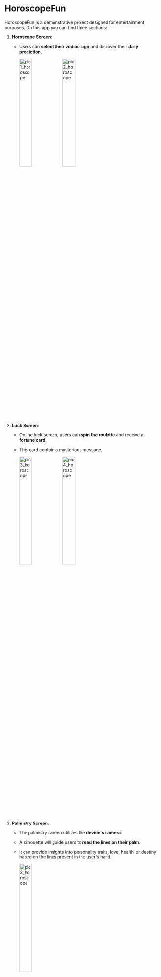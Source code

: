# HoroscopeFun

HoroscopeFun is a demonstrative project designed for entertainment purposes. On this app you can find three sections:

1. **Horoscope Screen**:
   - Users can **select their zodiac sign** and discover their **daily prediction**.
     
     <img src="https://github.com/rarmijob/HoroscopeFun/assets/169469943/26d8a450-ec9e-48e6-9c24-965ce767fcef" alt="pic1_horoscope" width="30%"/>
     <img src="https://github.com/rarmijob/HoroscopeFun/assets/169469943/b77ed235-466f-48d7-a658-f4b9b488dbbf" alt="pic2_horoscope" width="30%"/>

2. **Luck Screen**:

   - On the luck screen, users can **spin the roulette** and receive a **fortune card**.
   - This card contain a mysterious message.
     
     <img src="https://github.com/rarmijob/HoroscopeFun/assets/169469943/1cfe6bcb-1221-4ab2-abec-0502ddd8a03a" alt="pic3_horoscope" width="30%"/>
     <img src="https://github.com/rarmijob/HoroscopeFun/assets/169469943/5dae0a42-f41e-4faa-9023-572a01a049f8" alt="pic4_horoscope" width="30%"/>


3. **Palmistry Screen**:
   - The palmistry screen utilizes the **device's camera**.
   - A silhouette will guide users to **read the lines on their palm**.
   - It can provide insights into personality traits, love, health, or destiny based on the lines present in the user's hand.
     
     <img src="https://github.com/rarmijob/HoroscopeFun/assets/169469943/c023c6fd-1c99-459a-be16-fcef451f65d8" alt="pic3_horoscope" width="30%"/>


## Technologies Used

- **Kotlin**: The primary programming language.
- **Jetpack Compose**: Used for building the user interface.

## Credits

- **Idea Inspiration and Resources**: The idea for this project was take from the repository [ArisGuimera/Android-Expert-Intermedio](https://github.com/ArisGuimera/Android-Expert-Intermedio).
- **Result Handling Approach**: The approach for handling results was influenced by [philipplackner/CleanErrorHandling](https://github.com/philipplackner/CleanErrorHandling).

Feel free to explore the code, contribute, and have fun with HoroscopeFun!
